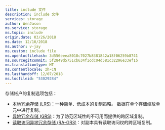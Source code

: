 ```yaml
---
title: include 文件
description: include 文件
services: storage
author: WenJason
ms.service: storage
ms.topic: include
origin.date: 03/26/2018
ms.date: 12/10/2018
ms.author: v-jay
ms.custom: include file
ms.openlocfilehash: 3d556eeea8018c7027b8381842a18f06259b8741
ms.sourcegitcommit: 5f2849d5751cb634f1cdc04d581c32296e33ef1b
ms.translationtype: HT
ms.contentlocale: zh-CN
ms.lasthandoff: 12/07/2018
ms.locfileid: "53029284"
---
```

存储帐户的复制选项包括：

* [本地冗余存储 (LRS)](../articles/storage/common/storage-redundancy-lrs.md)：一种简单、低成本的复制策略。 数据在单个存储缩放单元中进行复制。
* [异地冗余存储 (GRS)](../articles/storage/common/storage-redundancy-grs.md)：为了防范区域性的不可用而提供的跨区域复制。
* [读取访问异地冗余存储 (RA-GRS)](../articles/storage/common/storage-redundancy-grs.md)：对副本具有读取访问权的跨区域复制。